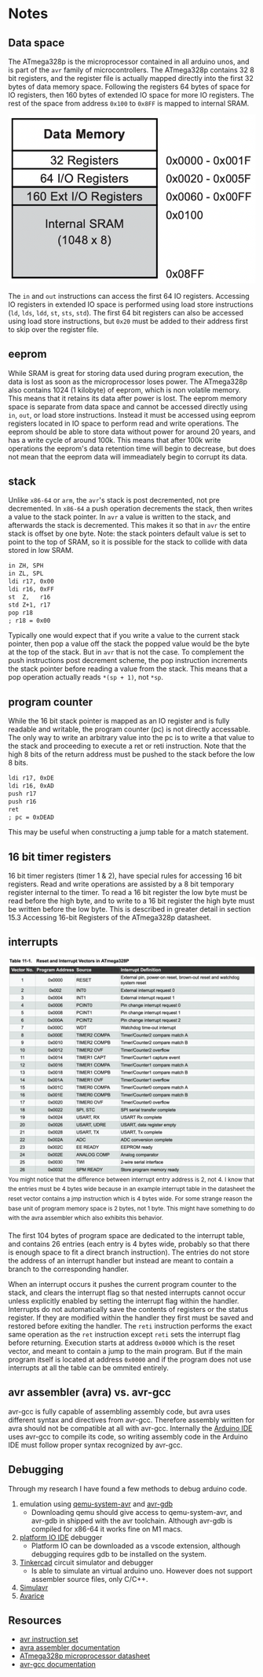 # Notes
## Data space
The ATmega328p is the microprocessor contained in all arduino unos, and is part of the `avr` family of microcontrollers. The ATmega328p contains 32 8 bit registers, and the register file is actually mapped directly into the first 32 bytes of data memory space. Following the registers 64 bytes of space for IO registers, then 160 bytes of extended IO space for more IO registers. The rest of the space from address `0x100` to `0x8FF` is mapped to internal SRAM.

![data_memory_map.png](static/data_memory_map.png)

The `in` and `out` instructions can access the first 64 IO registers. Accessing IO registers in extended IO space is performed using load store instructions (`ld`, `lds`, `ldd`, `st`, `sts`, `std`). The first 64 bit registers can also be accessed using load store instructions, but `0x20` must be added to their address first to skip over the register file.

## eeprom
While SRAM is great for storing data used during program execution, the data is lost as soon as the microprocessor loses power. The ATmega328p also contains 1024 (1 kilobyte) of eeprom, which is non volatile memory. This means that it retains its data after power is lost. The eeprom memory space is separate from data space and cannot be accessed directly using `in`, `out`, or load store instructions. Instead it must be accessed using eeprom registers located in IO space to perform read and write operations. The eeprom should be able to store data without power for around 20 years, and has a write cycle of around 100k. This means that after 100k write operations the eeprom's data retention time will begin to decrease, but does not mean that the eeprom data will immeadiately begin to corrupt its data.

## stack
Unlike `x86-64` or `arm`, the `avr`'s stack is post decremented, not pre decremented. In `x86-64` a push operation decrements the stack, then writes a value to the stack pointer. In `avr` a value is written to the stack, and afterwards the stack is decremented. This makes it so that in `avr` the entire stack is offset by one byte.
Note: the stack pointers default value is set to point to the top of SRAM, so it is possible for the stack to collide with data stored in low SRAM.

```x86asm
in ZH, SPH
in ZL, SPL
ldi r17, 0x00
ldi r16, 0xFF
st  Z,   r16
std Z+1, r17
pop r18
; r18 = 0x00
```

Typically one would expect that if you write a value to the current stack pointer, then pop a value off the stack the popped value would be the byte at the top of the stack. But in `avr` that is not the case. To complement the push instructions post decrement scheme, the pop instruction increments the stack pointer before reading a value from the stack. This means that a pop operation actually reads `*(sp + 1)`, not `*sp`.

## program counter
While the 16 bit stack pointer is mapped as an IO register and is fully readable and writable, the program counter (pc) is not directly accessable. The only way to write an arbitrary value into the pc is to write a that value to the stack and proceeding to execute a ret or reti instruction. Note that the high 8 bits of the return address must be pushed to the stack before the low 8 bits.

```x86asm
ldi r17, 0xDE
ldi r16, 0xAD
push r17
push r16
ret
; pc = 0xDEAD
```

This may be useful when constructing a jump table for a match statement.

## 16 bit timer registers
16 bit timer registers (timer 1 & 2), have special rules for accessing 16 bit registers. Read and write operations are assisted by a 8 bit temporary register internal to the timer. To read a 16 bit register the low byte must be read before the high byte, and to write to a 16 bit register the high byte must be written before the low byte. This is described in greater detail in section 15.3 Accessing 16-bit Registers of the ATmega328p datasheet.

## interrupts
![interrupt_table.png](static/interrupt_table.png)
<sup>You might notice that the difference between interrupt entry address is 2, not 4. I know that the entries must be 4 bytes wide because in an example interrupt table in the datasheet the reset vector contains a jmp instruction which is 4 bytes wide. For some strange reason the base unit of program memory space is 2 bytes, not 1 byte. This might have something to do with the avra assembler which also exhibits this behavior.</sup>

The first 104 bytes of program space are dedicated to the interrupt table, and contains 26 entries (each entry is 4 bytes wide, probably so that there is enough space to fit a direct branch instruction). The entries do not store the address of an interrupt handler but instead are meant to contain a branch to the corresponding handler.

When an interrupt occurs it pushes the current program counter to the stack, and clears the interrupt flag so that nested interrupts cannot occur unless explicitly enabled by setting the interrupt flag within the handler. Interrupts do not automatically save the contents of registers or the status register. If they are modified within the handler they first must be saved and restored before exiting the handler. The `reti` instruction performs the exact same operation as the `ret` instruction except `reti` sets the interrupt flag before returning. Execution starts at address `0x0000` which is the reset vector, and meant to contain a jump to the main program. But if the main program itself is located at address `0x0000` and if the program does not use interrupts at all the table can be ommited entirely.

## avr assembler (avra) vs. avr-gcc
avr-gcc is fully capable of assembling assembly code, but avra uses different syntax and directives from avr-gcc. Therefore assembly written for avra should not be compatible at all with avr-gcc. Internally the [Arduino IDE](https://www.arduino.cc/en/software) uses avr-gcc to compile its code, so writing assembly code in the Arduino IDE must follow proper syntax recognized by avr-gcc.

## Debugging
Through my research I have found a few methods to debug arduino code.
1. emulation using [qemu-system-avr](https://www.qemu.org) and [avr-gdb](https://www.microchip.com/en-us/tools-resources/develop/microchip-studio/gcc-compilers)
    - Downloading qemu should give access to qemu-system-avr, and avr-gdb in shipped with the avr toolchain. Although avr-gdb is compiled for x86-64 it works fine on M1 macs.
2. [platform IO IDE](https://platformio.org) debugger
    - Platform IO can be downloaded as a vscode extension, although debugging requires gdb to be installed on the system.
3. [Tinkercad](https://www.tinkercad.com) circuit simulator and debugger
    - Is able to simulate an virtual arduino uno. However does not support assembler source files, only C/C++.
4. [Simulavr](https://www.nongnu.org/simulavr/)
5. [Avarice](http://avarice.sourceforge.net)

## Resources
 - [avr instruction set](https://ww1.microchip.com/downloads/en/DeviceDoc/AVR-Instruction-Set-Manual-DS40002198A.pdf)
 - [avra assembler documentation](https://ww1.microchip.com/downloads/en/DeviceDoc/40001917A.pdf)
 - [ATmega328p microprocessor datasheet](https://ww1.microchip.com/downloads/en/DeviceDoc/Atmel-7810-Automotive-Microcontrollers-ATmega328P_Datasheet.pdf)
 - [avr-gcc documentation](https://gcc.gnu.org/wiki/avr-gcc)